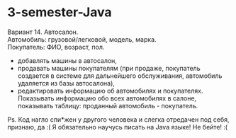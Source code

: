 # 3-semester-Java
Вариант 14. Автосалон. \
Автомобиль: грузовой/легковой, модель, марка. \
Покупатель: ФИО, возраст, пол.
- добавлять машины в автосалон,
- продавать машины покупателям (при продаже, покупатель создается в системе для дальнейшего обслуживания, автомобиль удаляется из базы автосалона),
- редактировать информацию об автомобилях и покупателях.
Показывать информацию обо всех автомобилях в салоне, показывать таблицу: проданный автомобиль - покупатель.  

Ps. Код нагло спи*жен у другого человека и слегка отредачен под себя, признаю, да :( Я обязательно научусь писать на Java языке! Не бейте! :(
